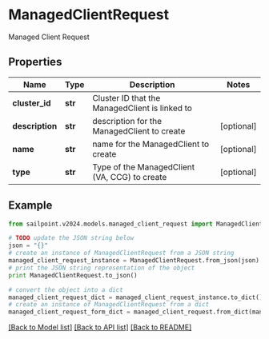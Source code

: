 # ManagedClientRequest

Managed Client Request

## Properties

Name | Type | Description | Notes
------------ | ------------- | ------------- | -------------
**cluster_id** | **str** | Cluster ID that the ManagedClient is linked to | 
**description** | **str** | description for the ManagedClient to create | [optional] 
**name** | **str** | name for the ManagedClient to create | [optional] 
**type** | **str** | Type of the ManagedClient (VA, CCG) to create | [optional] 

## Example

```python
from sailpoint.v2024.models.managed_client_request import ManagedClientRequest

# TODO update the JSON string below
json = "{}"
# create an instance of ManagedClientRequest from a JSON string
managed_client_request_instance = ManagedClientRequest.from_json(json)
# print the JSON string representation of the object
print ManagedClientRequest.to_json()

# convert the object into a dict
managed_client_request_dict = managed_client_request_instance.to_dict()
# create an instance of ManagedClientRequest from a dict
managed_client_request_form_dict = managed_client_request.from_dict(managed_client_request_dict)
```
[[Back to Model list]](../README.md#documentation-for-models) [[Back to API list]](../README.md#documentation-for-api-endpoints) [[Back to README]](../README.md)



